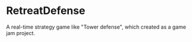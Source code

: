 RetreatDefense
==============

A real-time strategy game like "Tower defense", which created as a game jam project.
